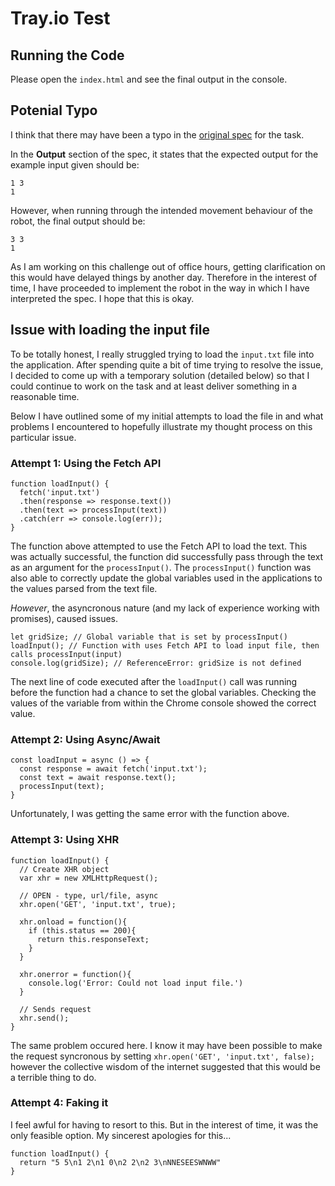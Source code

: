 # Tray.io Test 
## Running the Code
Please open the `index.html` and see the final output in the console.
## Potenial Typo
I think that there may have been a typo in the [original spec](https://gist.github.com/DavidJSimpsonEsq/71dcf396a2303ad5edd08690289d016d) for the task.

In the **Output** section of the spec, it states that the expected output for the example input given should be:
```
1 3
1
```
However, when running through the intended movement behaviour of the robot, the final output should be:
```
3 3
1
```
As I am working on this challenge out of office hours, getting clarification on this would have delayed things by another day. Therefore in the interest of time, I have proceeded to implement the robot in the way in which I have interpreted the spec. I hope that this is okay.
## Issue with loading the input file
To be totally honest, I really struggled trying to load the `input.txt` file into the application. After spending quite a bit of time trying to resolve the issue, I decided to come up with a temporary solution (detailed below) so that I could continue to work on the task and at least deliver something in a reasonable time.

Below I have outlined some of my initial attempts to load the file in and what problems I encountered to hopefully illustrate my thought process on this particular issue.

### Attempt 1: Using the Fetch API
```
function loadInput() {
  fetch('input.txt')
  .then(response => response.text())
  .then(text => processInput(text))
  .catch(err => console.log(err));
}
```
The function above attempted to use the Fetch API to load the text. This was actually successful, the function did successfully pass through the text as an argument for the `processInput()`. The `processInput()` function was also able to correctly update the global variables used in the applications to the values parsed from the text file.

*However*, the asyncronous nature (and my lack of experience working with promises), caused issues.
```
let gridSize; // Global variable that is set by processInput()
loadInput(); // Function with uses Fetch API to load input file, then calls processInput(input)
console.log(gridSize); // ReferenceError: gridSize is not defined
```
The next line of code executed after the `loadInput()` call was running before the function had a chance to set the global variables. Checking the values of the variable from within the Chrome console showed the correct value.
### Attempt 2: Using Async/Await
```
const loadInput = async () => {
  const response = await fetch('input.txt');
  const text = await response.text();
  processInput(text);
}
```
Unfortunately, I was getting the same error with the function above.
### Attempt 3: Using XHR 
```
function loadInput() {
  // Create XHR object
  var xhr = new XMLHttpRequest();

  // OPEN - type, url/file, async
  xhr.open('GET', 'input.txt', true);

  xhr.onload = function(){
    if (this.status == 200){
      return this.responseText;
    } 
  }

  xhr.onerror = function(){
    console.log('Error: Could not load input file.')
  }

  // Sends request
  xhr.send();
}
```
The same problem occured here. I know it may have been possible to make the request syncronous by setting `xhr.open('GET', 'input.txt', false);` however the collective wisdom of the internet suggested that this would be a terrible thing to do.
### Attempt 4: Faking it 
I feel awful for having to resort to this. But in the interest of time, it was the only feasible option. My sincerest apologies for this...
```
function loadInput() {
  return "5 5\n1 2\n1 0\n2 2\n2 3\nNNESEESWNWW"
}
```